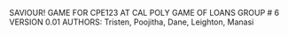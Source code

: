 SAVIOUR!
GAME FOR CPE123 AT CAL POLY
GAME OF LOANS GROUP # 6
VERSION 0.01
AUTHORS:
Tristen, Poojitha, Dane, Leighton, Manasi
